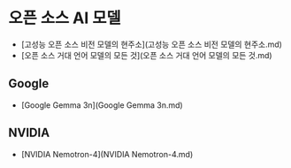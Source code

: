 # 오픈 소스 AI 모델

- [고성능 오픈 소스 비전 모델의 현주소](고성능 오픈 소스 비전 모델의 현주소.md)
- [오픈 소스 거대 언어 모델의 모든 것](오픈 소스 거대 언어 모델의 모든 것.md)

## Google

- [Google Gemma 3n](Google Gemma 3n.md)

## NVIDIA

- [NVIDIA Nemotron-4](NVIDIA Nemotron-4.md)
